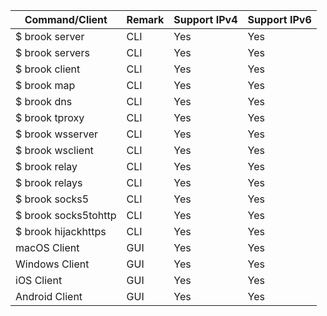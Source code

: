 | Command/Client | Remark | Support IPv4 | Support IPv6 |
| --- | --- | --- | --- |
| $ brook server | CLI | Yes | Yes |
| $ brook servers | CLI | Yes | Yes |
| $ brook client | CLI | Yes | Yes |
| $ brook map | CLI | Yes | Yes |
| $ brook dns | CLI | Yes | Yes |
| $ brook tproxy | CLI | Yes | Yes |
| $ brook wsserver | CLI | Yes | Yes |
| $ brook wsclient | CLI | Yes | Yes |
| $ brook relay | CLI | Yes | Yes |
| $ brook relays | CLI | Yes | Yes |
| $ brook socks5 | CLI | Yes | Yes |
| $ brook socks5tohttp | CLI | Yes | Yes |
| $ brook hijackhttps | CLI | Yes | Yes |
| macOS Client | GUI | Yes | Yes |
| Windows Client | GUI | Yes | Yes |
| iOS Client | GUI | Yes | Yes |
| Android Client | GUI | Yes | Yes |

